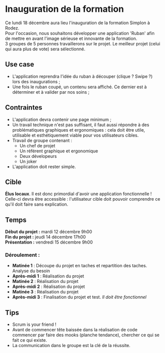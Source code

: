 # Inauguration de la formation

Ce lundi 18 décembre aura lieu l'inauguration de la formation Simplon à Rodez.  
Pour l'occasion, nous souhaitons développer une application 'Ruban' afin de mettre en avant l'image sérieuse et innovante de la formation.  
3 groupes de 5 personnes travaillerons sur le projet. Le meilleur projet (celui qui aura plus de vote) sera sélectionné.

## Use case

* L'application reprendra l'idée du ruban à découper (clique ? Swipe ?) lors des inaugurations ;
* Une fois le ruban coupé, un contenu sera affiché. Ce dernier est à déterminer et à valider par nos soins ;

## Contraintes

* L'application devra contenir une page minimum ;
* Un travail technique n'est pas suffisant, il faut aussi répondre à des problématiques graphiques et ergonomiques : cela doit être utile, utilisable et esthétiquement viable pour vos utilisateurs cibles.
* Travail de groupe contenant :
	* Un chef de projet
	* Un référent graphique et ergonomique
	* Deux dévelopeurs
	* Un joker
* L'application doit rester simple.

## Cible

**Élus locaux**. Il est donc primordial d'avoir une application fonctionnelle !  
Celle-ci devra être accessible : l'utilisateur cible doit pouvoir comprendre ce qu'il doit faire sans explication.

## Temps

**Début du projet :** mardi 12 décembre 9h00  
**Fin du projet :** jeudi 14 décembre 17h00  
**Présentation :** vendredi 15 décembre 9h00  

### Déroulement :
* **Matinée 1** : Découpe du projet en taches et repartition des taches. Analyse du besoin
* **Après-midi 1** : Réalisation du projet
* **Matinée 2** : Réalisation du projet
* **Après-midi 2** : Réalisation du projet
* **Matinée 3** : Réalisation du projet
* **Après-midi 3** : Finalisation du projet et test. *Il doit être fonctionnel*

## Tips

* Scrum is your friend !
* Avant de commencer tête baissée dans la réalisation de code commencer par faire des mooks (planche tendance), chercher ce qui se fait ce qui existe.
* La communication dans le groupe est la clé de la réussite.



